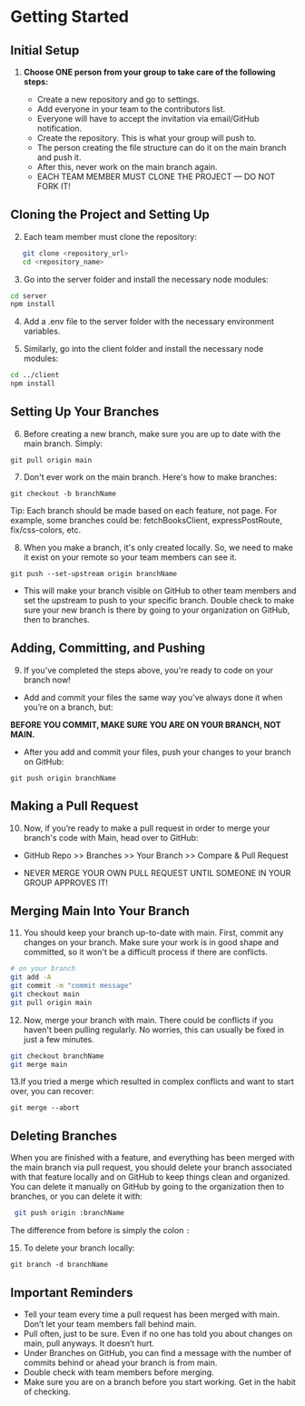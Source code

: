 # Getting Started

## Initial Setup

1. **Choose ONE person from your group to take care of the following steps:**

   - Create a new repository and go to settings.
   - Add everyone in your team to the contributors list.
   - Everyone will have to accept the invitation via email/GitHub notification.
   - Create the repository. This is what your group will push to.
   - The person creating the file structure can do it on the main branch and push it.
   - After this, never work on the main branch again.
   - EACH TEAM MEMBER MUST CLONE THE PROJECT — DO NOT FORK IT!

## Cloning the Project and Setting Up

2. Each team member must clone the repository:

```sh
   git clone <repository_url>
   cd <repository_name>
```

3. Go into the server folder and install the necessary node modules: 

```sh
cd server
npm install
```
4. Add a .env file to the server folder with the necessary environment variables.

5. Similarly, go into the client folder and install the necessary node modules:

```sh
cd ../client
npm install
```

## Setting Up Your Branches

6. Before creating a new branch, make sure you are up to date with the main branch. Simply:

`git pull origin main`

7. Don't ever work on the main branch. Here's how to make branches:

`git checkout -b branchName`

Tip: Each branch should be made based on each feature, not page. For example, some branches could be: fetchBooksClient, expressPostRoute, fix/css-colors, etc.

8. When you make a branch, it's only created locally. So, we need to make it exist on your remote so your team members can see it.

`git push --set-upstream origin branchName`

- This will make your branch visible on GitHub to other team members and set the upstream to push to your specific branch. Double check to make sure your new branch is there by going to your organization on GitHub, then to branches.

## Adding, Committing, and Pushing

9. If you've completed the steps above, you're ready to code on your branch now!

- Add and commit your files the same way you've always done it when you’re on a branch, but:

**BEFORE YOU COMMIT, MAKE SURE YOU ARE ON YOUR BRANCH, NOT MAIN.**

- After you add and commit your files, push your changes to your branch on GitHub:

`git push origin branchName`

## Making a Pull Request
10. Now, if you’re ready to make a pull request in order to merge your branch's code with Main, head over to GitHub:
- GitHub Repo >> Branches >> Your Branch >> Compare & Pull Request

- NEVER MERGE YOUR OWN PULL REQUEST UNTIL SOMEONE IN YOUR GROUP APPROVES IT!

## Merging Main Into Your Branch

11. You should keep your branch up-to-date with main. First, commit any changes on your branch. Make sure your work is in good shape and committed, so it won't be a difficult process if there are conflicts.

```sh
# on your branch
git add -A
git commit -m "commit message"
git checkout main
git pull origin main
```

12. Now, merge your branch with main. There could be conflicts if you haven't been pulling regularly. No worries, this can usually be fixed in just a few minutes.

```sh
git checkout branchName
git merge main
```

13.If you tried a merge which resulted in complex conflicts and want to start over, you can recover:

`git merge --abort`

## Deleting Branches
When you are finished with a feature, and everything has been merged with the main branch via pull request, you should delete your branch associated with that feature locally and on GitHub to keep things clean and organized. You can delete it manually on GitHub by going to the organization then to branches, or you can delete it with:

```sh
 git push origin :branchName
```

The difference from before is simply the colon `:`

15. To delete your branch locally:

`git branch -d branchName`

## Important Reminders
- Tell your team every time a pull request has been merged with main. Don’t let your team members fall behind main.
- Pull often, just to be sure. Even if no one has told you about changes on main, pull anyways. It doesn’t hurt.
- Under Branches on GitHub, you can find a message with the number of commits behind or ahead your branch is from main.
- Double check with team members before merging.
- Make sure you are on a branch before you start working. Get in the habit of checking.